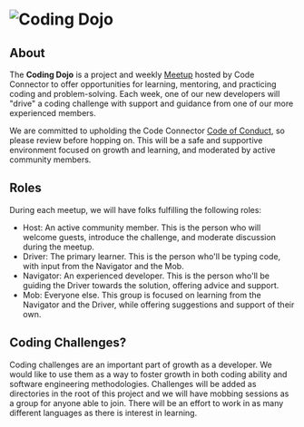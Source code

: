 
# ![Coding Dojo](codingdojo-logo.png)

## About

The **Coding Dojo** is a project and weekly [Meetup](https://www.meetup.com/memphis-technology-user-groups) hosted by Code Connector to offer opportunities for learning, mentoring, and practicing coding and problem-solving. Each week, one of our new developers will "drive" a coding challenge with support and guidance from one of our more experienced members.

We are committed to upholding the Code Connector [Code of Conduct](https://codeconnector.io/code-of-conduct), so please review before hopping on. This will be a safe and supportive environment focused on growth and learning, and moderated by active community members.

## Roles

During each meetup, we will have folks fulfilling the following roles:

- Host: An active community member. This is the person who will welcome guests, introduce the challenge, and moderate discussion during the meetup.
- Driver: The primary learner. This is the person who'll be typing code, with input from the Navigator and the Mob.
- Navigator: An experienced developer. This is the person who'll be guiding the Driver towards the solution, offering advice and support.
- Mob: Everyone else. This group is focused on learning from the Navigator and the Driver, while offering suggestions and support of their own.

## Coding Challenges?

Coding challenges are an important part of growth as a developer. We would like to use them as a way to foster growth in both coding ability and software engineering methodologies. Challenges will be added as directories in the root of this project and we will have mobbing sessions as a group for anyone able to join. There will be an effort to work in as many different languages as there is interest in learning. 
